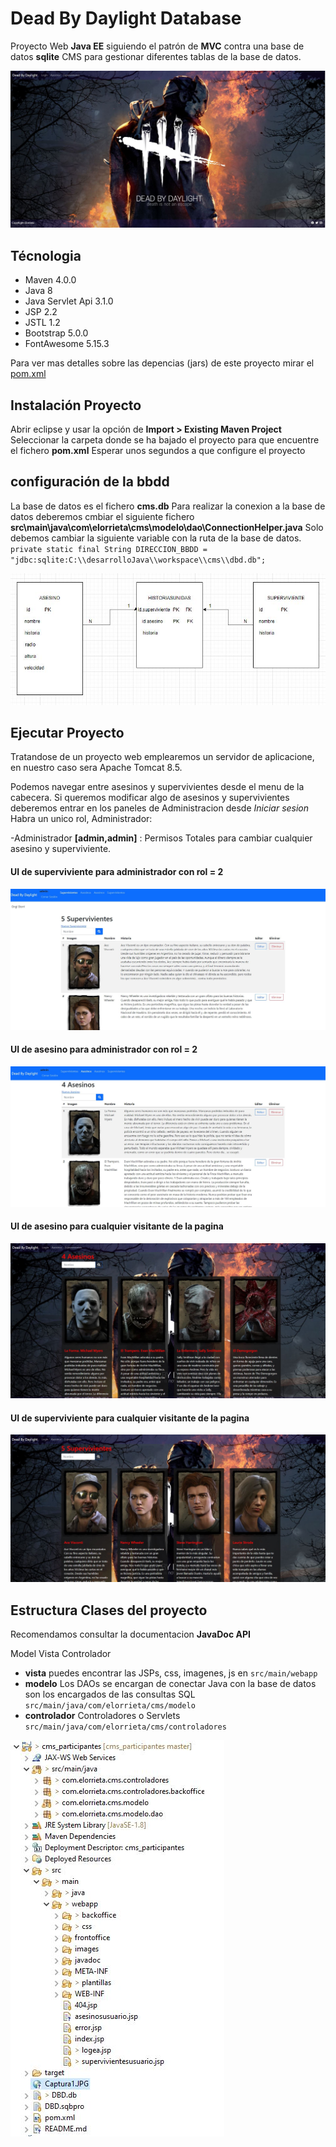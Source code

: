 # Dead By Daylight Database

Proyecto Web **Java EE** siguiendo el patrón de **MVC** contra una base de datos **sqlite**
CMS para gestionar diferentes tablas de la base de datos.


![screenshot 1]( https://github.com/RaulGangar/ProyectoFinal/blob/master/Captura1.JPG)


## Técnologia

- Maven 4.0.0
- Java 8
- Java Servlet Api 3.1.0
- JSP 2.2
- JSTL 1.2
- Bootstrap 5.0.0
- FontAwesome 5.15.3


Para ver mas detalles sobre las depencias (jars) de este proyecto mirar el [pom.xml](https://github.com/RaulGangar/ProyectoFinal/blob/master/pom.xml)

## Instalación Proyecto

Abrir eclipse y usar la opción de **Import > Existing Maven Project**
Seleccionar la carpeta donde se ha bajado el proyecto para que encuentre el fichero **pom.xml**
Esperar unos segundos a que configure el proyecto


## configuración de la bbdd

La base de datos es el fichero **cms.db**
Para realizar la conexion a la base de datos deberemos cmbiar el siguiente fichero **src\main\java\com\elorrieta\cms\modelo\dao\ConnectionHelper.java**
Solo debemos cambiar la siguiente variable con la ruta de la base de datos.
`
private static final String DIRECCION_BBDD = "jdbc:sqlite:C:\\desarrolloJava\\workspace\\cms\\dbd.db";
`


![entidad relacion]( https://github.com/RaulGangar/ProyectoFinal/blob/master/Captura2.JPG)



## Ejecutar Proyecto

Tratandose de un proyecto web emplearemos un servidor de aplicacione, en nuestro caso sera Apache Tomcat 8.5.

Podemos navegar entre asesinos y supervivientes desde el menu de la cabecera.
Si queremos modificar algo de asesinos y supervivientes deberemos entrar en los paneles de Administracion desde *Iniciar sesion*
Habra un unico rol, Administrador:

-Administrador   **[admin,admin]** : Permisos Totales para cambiar cualquier asesino y superviviente.

#### UI de superviviente para administrador con rol = 2
![UI para usuario administrador](https://github.com/RaulGangar/ProyectoFinal/blob/master/Captura3.JPG)
#### UI de asesino para administrador con rol = 2
![UI para usuario administrador](https://github.com/RaulGangar/ProyectoFinal/blob/master/Captura4.JPG)

#### UI de asesino para cualquier visitante de la pagina
![UI para usuario normal](https://github.com/RaulGangar/ProyectoFinal/blob/master/Captura5.JPG)
#### UI de superviviente para cualquier visitante de la pagina
![UI para usuario normal](https://github.com/RaulGangar/ProyectoFinal/blob/master/Captura6.JPG)

## Estructura Clases del proyecto

Recomendamos consultar la documentacion **JavaDoc API**
 
Model Vista Controlador

- **vista** puedes encontrar las JSPs, css, imagenes, js en `src/main/webapp`
- **modelo** Los DAOs se encargan de conectar Java con la base de datos son los encargados de las consultas SQL `src/main/java/com/elorrieta/cms/modelo`
- **controlador** Controladores o Servlets `src/main/java/com/elorrieta/cms/controladores`

![estructura proyecto]( https://github.com/RaulGangar/ProyectoFinal/blob/master/Captura7.JPG)